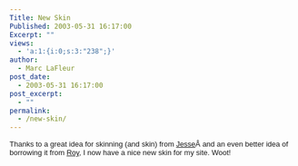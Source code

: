 ```yaml
---
Title: New Skin
Published: 2003-05-31 16:17:00
Excerpt: ""
views:
  - 'a:1:{i:0;s:3:"238";}'
author:
  - Marc LaFleur
post_date:
  - 2003-05-31 16:17:00
post_excerpt:
  - ""
permalink:
  - /new-skin/
---
```

<span class="265180916-31052003"><font face="Arial" size="2">Thanks to a great idea for skinning (and skin) from <a title="http://weblogs.asp.net/jezell/" href="http://massivescale.blob.core.windows.net/blogmedia/2003/05/jezell">Jesse</a>Â and an even better idea of borrowing it from <a title="http://weblogs.asp.net/rosherove/" href="http://massivescale.blob.core.windows.net/blogmedia/2003/05/rosherove">Roy</a>, I now have a nice new skin for my site. Woot!</font></span>